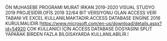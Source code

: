 ÖN MUHASEBE PROGRAMI
MURAT IRKAN 2019-2020
VISUAL STUDYO 2019 PROJESİDİR.OFİS 2019 32/64 BIT VERSIYONU OLAN ACCESS VERİ TABANI VE EXCEL KULLANILMAKTADIR.ACCESS DATABASE ENGİNE 2016 
KURULMALIDIR.!https://www.microsoft.com/en-us/download/details.aspx?id=54920
ÇOK KULLANICI İÇİN ACCESS DATABASE DOSYASINI SPLIT YAPARAK BİRDEN FAZLA BİLGİSAYARDA KULLANILABİLİR.!


